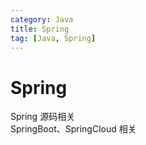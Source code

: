 ```yaml
---
category: Java
title: Spring
tag: [Java, Spring]
---
```

# Spring

Spring 源码相关  
SpringBoot、SpringCloud 相关  

